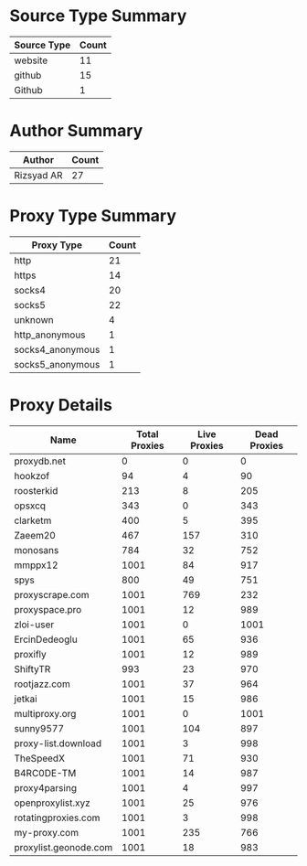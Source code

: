 # Source Type Summary

| Source Type | Count |
|-------------|-------|
| website | 11 |
| github | 15 |
| Github | 1 |


# Author Summary

| Author | Count |
|--------|-------|
| Rizsyad AR | 27 |


# Proxy Type Summary

| Proxy Type | Count |
|------------|-------|
| http | 21 |
| https | 14 |
| socks4 | 20 |
| socks5 | 22 |
| unknown | 4 |
| http_anonymous | 1 |
| socks4_anonymous | 1 |
| socks5_anonymous | 1 |


# Proxy Details

| Name | Total Proxies | Live Proxies | Dead Proxies |
|------|---------------|--------------|---------------|
| proxydb.net | 0 | 0 | 0 |
| hookzof | 94 | 4 | 90 |
| roosterkid | 213 | 8 | 205 |
| opsxcq | 343 | 0 | 343 |
| clarketm | 400 | 5 | 395 |
| Zaeem20 | 467 | 157 | 310 |
| monosans | 784 | 32 | 752 |
| mmppx12 | 1001 | 84 | 917 |
| spys | 800 | 49 | 751 |
| proxyscrape.com | 1001 | 769 | 232 |
| proxyspace.pro | 1001 | 12 | 989 |
| zloi-user | 1001 | 0 | 1001 |
| ErcinDedeoglu | 1001 | 65 | 936 |
| proxifly | 1001 | 12 | 989 |
| ShiftyTR | 993 | 23 | 970 |
| rootjazz.com | 1001 | 37 | 964 |
| jetkai | 1001 | 15 | 986 |
| multiproxy.org | 1001 | 0 | 1001 |
| sunny9577 | 1001 | 104 | 897 |
| proxy-list.download | 1001 | 3 | 998 |
| TheSpeedX | 1001 | 71 | 930 |
| B4RC0DE-TM | 1001 | 14 | 987 |
| proxy4parsing | 1001 | 4 | 997 |
| openproxylist.xyz | 1001 | 25 | 976 |
| rotatingproxies.com | 1001 | 3 | 998 |
| my-proxy.com | 1001 | 235 | 766 |
| proxylist.geonode.com | 1001 | 18 | 983 |
